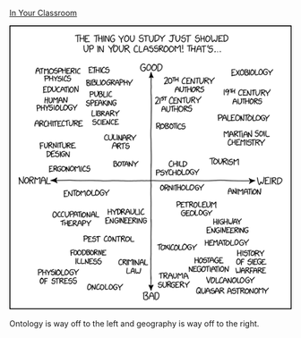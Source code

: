 [In Your Classroom](https://xkcd.com/2466)

![In Your Classroom](./random_comic.png)

Ontology is way off to the left and geography is way off to the right.

